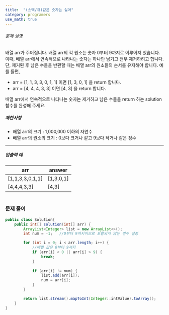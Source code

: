 ```yaml
---
title:  "(스택/큐)같은 숫자는 싫어"
category: programers
use_math: true
---
```




###### 문제 설명

배열 arr가 주어집니다. 배열 arr의 각 원소는 숫자 0부터 9까지로 이루어져 있습니다. 이때, 배열 arr에서 연속적으로 나타나는 숫자는 하나만 남기고 전부 제거하려고 합니다. 단, 제거된 후 남은 수들을 반환할 때는 배열 arr의 원소들의 순서를 유지해야 합니다. 예를 들면,

- arr = [1, 1, 3, 3, 0, 1, 1] 이면 [1, 3, 0, 1] 을 return 합니다.
- arr = [4, 4, 4, 3, 3] 이면 [4, 3] 을 return 합니다.

배열 arr에서 연속적으로 나타나는 숫자는 제거하고 남은 수들을 return 하는 solution 함수를 완성해 주세요.

##### 제한사항

- 배열 arr의 크기 : 1,000,000 이하의 자연수
- 배열 arr의 원소의 크기 : 0보다 크거나 같고 9보다 작거나 같은 정수

------

##### 입출력 예

| arr             | answer    |
| --------------- | --------- |
| [1,1,3,3,0,1,1] | [1,3,0,1] |
| [4,4,4,3,3]     | [4,3]     |



### <br>문제 풀이 

```java
public class Solution{
    public int[] solution(int[] arr) {
        ArrayList<Integer> list = new ArrayList<>();
        int num = -1;	//0부터 9까지이므로 포함되지 않는 변수 설정

        for (int i = 0; i < arr.length; i++) {
            //배열 값은 0부터 9까지
            if (arr[i] < 0 || arr[i] > 9) {
                break;
            }
            
            if (arr[i] != num) {
                list.add(arr[i]);
                num = arr[i];
            }
        }

        return list.stream().mapToInt(Integer::intValue).toArray();
    }
}
```





